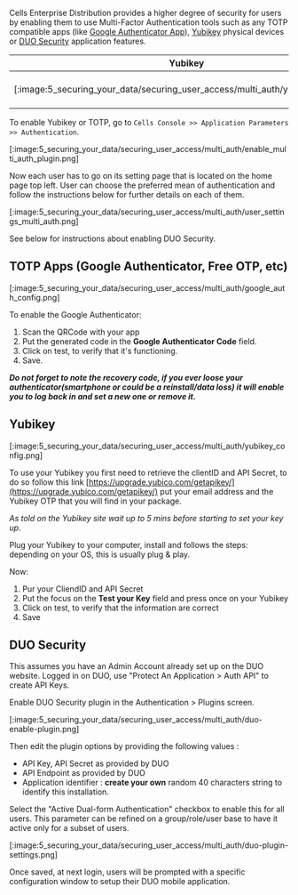 Cells Enterprise Distribution provides a higher degree of security for users by enabling them to use Multi-Factor Authentication tools such as any TOTP compatible apps (like [Google Authenticator App](https://en.wikipedia.org/wiki/Google_Authenticator)), [Yubikey](https://www.yubico.com/) physical devices or [DUO Security](https://duo.com) application features.

| Yubikey                                                                        | Google Authenticator (or any TOTP compatible app)                                                 |  Duo Security Push                            |
| ------------------------------------------------------------------------------ | ------------------------------------------------------------------------------------------------- |-----|
| [:image:5_securing_your_data/securing_user_access/multi_auth/yubikey_logo.png] | [:image-popup:5_securing_your_data/securing_user_access/multi_auth/google_authenticator_logo.png] | [:image-popup:5_securing_your_data/securing_user_access/multi_auth/duo-logo.png]| 


To enable Yubikey or TOTP, go to `Cells Console >> Application Parameters >> Authentication`.

[:image:5_securing_your_data/securing_user_access/multi_auth/enable_multi_auth_plugin.png]

Now each user has to go on its setting page that is located on the home page top left. User can choose the preferred mean of authentication and follow the instructions below for further details on each of them.

[:image:5_securing_your_data/securing_user_access/multi_auth/user_settings_multi_auth.png]

See below for instructions about enabling DUO Security.

## TOTP Apps (Google Authenticator, Free OTP, etc)

[:image:5_securing_your_data/securing_user_access/multi_auth/google_auth_config.png]

To enable the Google Authenticator:

1. Scan the QRCode with your app
2. Put the generated code in the **Google Authenticator Code** field.
3. Click on test, to verify that it's functioning.
4. Save.

*__Do not forget to note the recovery code, if you ever loose your authenticator(smartphone or could be a reinstall/data loss) it will enable you to log back in and set a new one or remove it.__*

## Yubikey

[:image:5_securing_your_data/securing_user_access/multi_auth/yubikey_config.png]

To use your Yubikey you first need to retrieve the clientID and API Secret, to do so follow this link
[https://upgrade.yubico.com/getapikey/](https://upgrade.yubico.com/getapikey/) put your email address and the Yubikey OTP that you will find in your package.

*As told on the Yubikey site wait up to 5 mins before starting to set your key up*.

Plug your Yubikey to your computer, install and follows the steps: depending on your OS, this is usually plug & play.

Now:

1. Pur your CliendID and API Secret
2. Put the focus on the **Test your Key** field and press once on your Yubikey
3. Click on test, to verify that the information are correct
4. Save

## DUO Security

This assumes you have an Admin Account already set up on the DUO website. Logged in on DUO, use "Protect An Application > Auth API" to create API Keys.

Enable DUO Security plugin in the Authentication > Plugins screen.

[:image:5_securing_your_data/securing_user_access/multi_auth/duo-enable-plugin.png]

Then edit the plugin options by providing the following values : 

 - API Key, API Secret as provided by DUO
 - API Endpoint as provided by DUO
 - Application identifier : **create your own** random 40 characters string to identify this installation.

Select the "Active Dual-form Authentication" checkbox to enable this for all users. This parameter can be refined on a group/role/user base to have it active only for a subset of users.

[:image:5_securing_your_data/securing_user_access/multi_auth/duo-plugin-settings.png]

Once saved, at next login, users will be prompted with a specific configuration window to setup their DUO mobile application.
